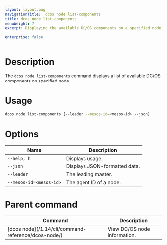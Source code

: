 ```yaml
---
layout: layout.pug
navigationTitle:  dcos node list-components
title: dcos node list-components
menuWeight: 7
excerpt: Displaying the available DC/OS components on a specified node

enterprise: false
---
```



# Description
The `dcos node list-components` command displays a list of available DC/OS components on specified node.

# Usage

```bash
dcos node list-components [--leader --mesos-id=<mesos-id> --json]
```

# Options

| Name |  Description |
|---------|-------------|
| `--help, h`   |   Displays usage. |
| `--json`   | Displays JSON-formatted data. |
| `--leader`   |  The leading master. |
| `--mesos-id=<mesos-id>`   |  The agent ID of a node. |

# Parent command

| Command | Description |
|---------|-------------|
| [dcos node]\(/1.14/cli/command-reference/dcos-node/) | View DC/OS node information. |


